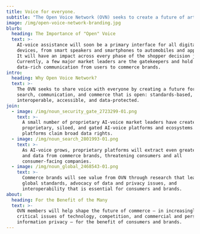 ```yaml
---
title: Voice for everyone.
subtitle: "The Open Voice Network (OVN) seeks to create a future of artificial intelligence-enabled voice (AI-voice) that is open: standards-based, interoperable, accessible, and data-protected.\_"
image: /img/open-voice-network-branding.jpg
blurb:
  heading: The Importance of "Open" Voice
  text: >-
    AI-voice assistance will soon be a primary interface for all digital
    devices, from smart speakers and smartphones to automobiles and appliances.
    It will have an impact across every phase of the shopper decision journey.
    Currently, a few major market leaders are the gatekeepers and hold access to
    data-rich communication from users to commerce brands.
intro:
  heading: Why Open Voice Network?
  text: >-
    The OVN seeks to share voice with everyone by creating a future for AI-voice
    search, communication, and commerce that is open: standards-based,
    interoperable, accessible, and data-protected.
join:
  - image: /img/noun_security_gate_2723299-01.png
    text: >-
      A small number of proprietary AI-voice market leaders have created
      proprietary, siloed, and gated AI-voice platforms and ecosystems. These
      platforms claim broad data rights.
  - image: /img/noun_search_2801993-01.png
    text: >-
      As AI-voice grows, proprietary platforms will extract even greater value
      and data from commerce brands, threatening consumers and all
      consumer-facing companies.
  - image: /img/noun_global_2468543-01.png
    text: >-
      Commerce brands will see value from OVN through research that leads to
      global standards, advocacy of data and privacy issues, and
      interoperability that is essential for consumers and brands.
about:
  heading: For the Benefit of the Many
  text: >-
    OVN members will help shape the future of commerce – in increasingly
    critical issues of technology, competition, and commercial and personal
    information privacy – for the benefit of consumers and brands.
---
```


